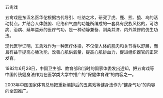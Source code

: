 五禽戏

五禽戏是东汉名医华佗根据古代导引、吐纳之术，研究了虎、鹿、熊、猿、鸟的活动特点，并结合人体脏腑、经络和气血的功能所编成的一套具有民族风格的，可防病、治病、延年益寿的医疗气功，是一种动静兼备、刚柔并济、内外兼修的仿生功法。

现代医学证明，五禽戏作为一种医疗体操，不仅使人体的肌肉和关节得以舒展，而且有益于提高心肺功能，改善心肌供氧量，提高心肌排血力，促进组织器官的正常发育。

1982年6月28日，中国卫生部、教育部和当时的国家体委发出通知，把五禽戏等中国传统健身法作为在医学类大学中推广的“保健体育课”的内容之一。

2003年中国国家体育总局把重新编排后的五禽戏等健身法作为“健身气功”的内容向全国推广。

